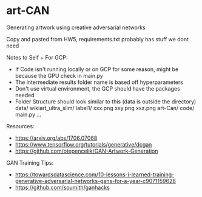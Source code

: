 # art-CAN
Generating artwork using creative adversarial networks

Copy and pasted from HW5, requirements.txt probably has stuff we dont need

Notes to Self + For GCP:

- If Code isn't running locally or on GCP for some reason, might be because the GPU check in main.py
- The intermediate results folder name is based off hyperparameters
- Don't use virtual environment, the GCP should have the packages needed
- Folder Structure should look similar to this (data is outside the directory)
  data/
    wikiart_ultra_slim/
        label1/ 
        xxx.png
        xxy.png
        xxz.png
  art-Can/
    code/
        main.py
        ...

Resources:
- https://arxiv.org/abs/1706.07068
- https://www.tensorflow.org/tutorials/generative/dcgan
- https://github.com/otepencelik/GAN-Artwork-Generation

GAN Training Tips: 
- https://towardsdatascience.com/10-lessons-i-learned-training-generative-adversarial-networks-gans-for-a-year-c9071159628
- https://github.com/soumith/ganhacks
